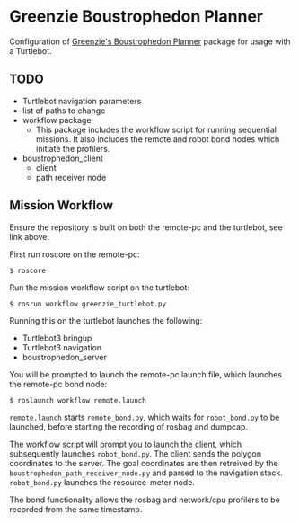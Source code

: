 # Greenzie Boustrophedon Planner

Configuration of [Greenzie's Boustrophedon Planner](https://github.com/Greenzie/boustrophedon_planner) package for usage with a Turtlebot.

## TODO

* Turtlebot navigation parameters
* list of paths to change
* workflow package
  * This package includes the workflow script for running sequential missions. It also includes the remote and robot bond nodes which initiate the profilers.
* boustrophedon_client
  * client
  * path receiver node


## Mission Workflow

Ensure the repository is built on both the remote-pc and the turtlebot, see link above.

First run roscore on the remote-pc:

```
$ roscore
```

Run the mission workflow script on the turtlebot:

```
$ rosrun workflow greenzie_turtlebot.py
```

Running this on the turtlebot launches the following:
- Turtlebot3 bringup
- Turtlebot3 navigation
- boustrophedon_server

You will be prompted to launch the remote-pc launch file, which launches the remote-pc bond node:

```
$ roslaunch workflow remote.launch
```

``` remote.launch ``` starts ``` remote_bond.py ```, which waits for ``` robot_bond.py ``` to be launched, before starting the recording of rosbag and dumpcap.


The workflow script will prompt you to launch the client, which subsequently launches ``` robot_bond.py ```. The client sends the polygon coordinates to the server. The goal coordinates are then retreived by the ``` boustrophedon_path_receiver_node.py ``` and parsed to the navigation stack. ``` robot_bond.py ``` launches the resource-meter node. 

The bond functionality allows the rosbag and network/cpu profilers to be recorded from the same timestamp.




